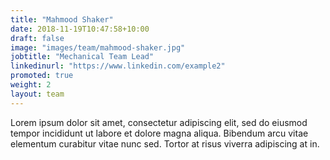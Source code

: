 ```yaml
---
title: "Mahmood Shaker"
date: 2018-11-19T10:47:58+10:00
draft: false
image: "images/team/mahmood-shaker.jpg"
jobtitle: "Mechanical Team Lead"
linkedinurl: "https://www.linkedin.com/example2"
promoted: true
weight: 2
layout: team
---
```


Lorem ipsum dolor sit amet, consectetur adipiscing elit, sed do eiusmod tempor incididunt ut labore et dolore magna aliqua. Bibendum arcu vitae elementum curabitur vitae nunc sed. Tortor at risus viverra adipiscing at in.

